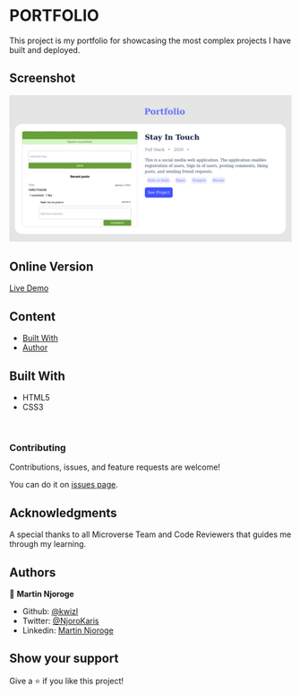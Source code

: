 # PORTFOLIO

This project is my portfolio for showcasing the most complex projects I have built and deployed.

## Screenshot

![screenshot](./img/screenshot/screenshot.png)


## Online Version
 [Live Demo ](https://kwizl.github.io/portfolio-webpage/)

## Content

* [Built With](#built-with)
* [Author](#author)

## Built With

- HTML5
- CSS3

<br>

### Contributing

Contributions, issues, and feature requests are welcome!

You can do it on [issues page](issues/).

## Acknowledgments

A special thanks to all Microverse Team and Code Reviewers that guides me through my learning.

## Authors

👤 **Martin Njoroge**

- Github: [@kwizl](https://github.com/kwizl)
- Twitter: [@NjoroKaris](https://twitter.com/NjoroKaris)
- Linkedin: [Martin Njoroge](https://www.linkedin.com/in/martin-kariuki-njoroge/)

## Show your support

Give a ⭐️ if you like this project!
